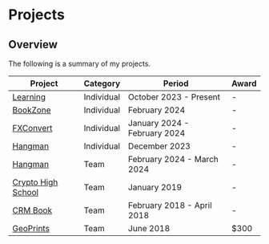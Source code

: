 # Projects

## Overview
The following is a summary of my projects.

Project                                                                        | Category        | Period                       | Award
-------------------------------------------------------------------------------| --------------- | ---------------------------- | ------
[Learning](https://github.com/shumarb/learning)                                | Individual      | October 2023 - Present       | -
[BookZone](https://github.com/shumarb/projects/tree/main/projects/bookZone)    | Individual      | February 2024		        | -
[FXConvert](https://github.com/shumarb/projects/tree/main/projects/fxconvert)  | Individual      | January 2024 - February 2024 | -
[Hangman](https://github.com/shumarb/projects/tree/main/projects/hangman)      | Individual      | December 2023 	            | -
[Hangman](https://github.com/shumarb/projects/tree/main/projects/fdmbank)      | Team            | February 2024 - March 2024   | -
[Crypto High School](https://github.com/shumarb/crypto-high-school)            | Team            | January 2019 		        | -
[CRM Book](https://github.com/shumarb/cs2103)                                  | Team            | February 2018 - April 2018 	| -
[GeoPrints](https://github.com/2018-MTC-dynamicoders/geoprints)                | Team            | June 2018 		            | $300
